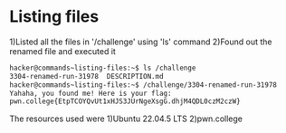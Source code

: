 # Listing files

1)Listed all the files in '/challenge' using 'ls' command
2)Found out the renamed file and executed it

```bash
hacker@commands~listing-files:~$ ls /challenge
3304-renamed-run-31978  DESCRIPTION.md
hacker@commands~listing-files:~$ /challenge/3304-renamed-run-31978
Yahaha, you found me! Here is your flag:
pwn.college{EtpTCOYQvUt1xHJS3JUrNgeXsgG.dhjM4QDL0czM2czW}
```

The resources used were
1)Ubuntu 22.04.5 LTS
2)pwn.college

